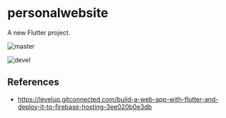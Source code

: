 # personalwebsite

A new Flutter project.

![master](https://github.com/pllee4/personalwebsite/workflows/Deployment/badge.svg)

![devel](https://github.com/pllee4/personalwebsite/workflows/Flutter%20CI/badge.svg)

## References

- https://levelup.gitconnected.com/build-a-web-app-with-flutter-and-deploy-it-to-firebase-hosting-3ee020b0e3db


